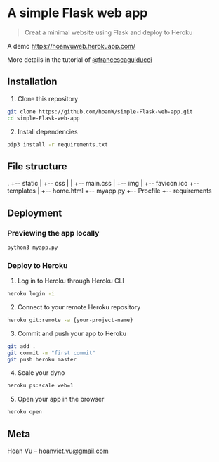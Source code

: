 # A simple Flask web app 
> Creat a minimal website using Flask and deploy to Heroku

A demo <https://hoanvuweb.herokuapp.com/>

More details in the tutorial of [@francescaguiducci](https://medium.com/@francescaguiducci/how-to-build-a-simple-personal-website-with-python-flask-and-netlify-d800c97c283d)

## Installation

1. Clone this repository

```sh
git clone https://github.com/hoanW/simple-Flask-web-app.git
cd simple-Flask-web-app
```

2. Install dependencies

```sh
pip3 install -r requirements.txt
```

## File structure

.
+-- static
|   +-- css
|   |   +-- main.css
|   +-- img
|   +-- favicon.ico
+-- templates
|   +-- home.html
+-- myapp.py
+-- Procfile
+-- requirements

## Deployment

### Previewing the app locally

```sh
python3 myapp.py
```
### Deploy to Heroku

1. Log in to Heroku through Heroku CLI
```sh
heroku login -i
```
2. Connect to your remote Heroku repository
```sh
heroku git:remote -a {your-project-name}
```
3. Commit and push your app to Heroku
```sh
git add .
git commit -m "first commit"
git push heroku master
```
4. Scale your dyno
```sh
heroku ps:scale web=1
```
5. Open your app in the browser
```sh
heroku open
```

## Meta

Hoan Vu – hoanviet.vu@gmail.com

